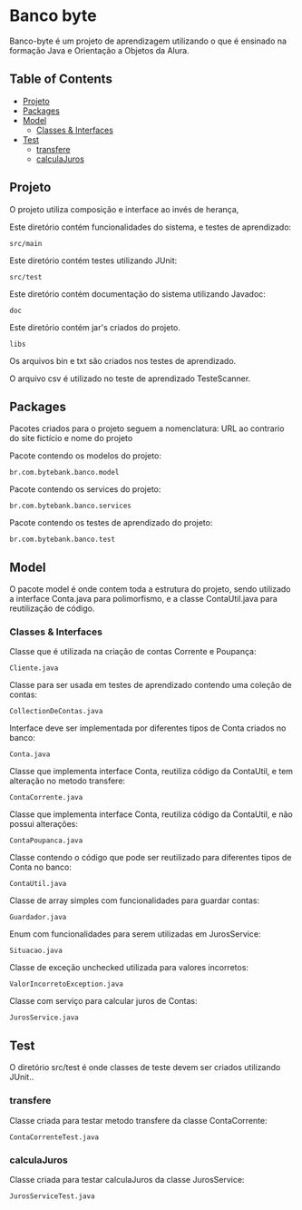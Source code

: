 # Banco byte

Banco-byte é um projeto de aprendizagem utilizando o que é 
ensinado na formação Java e Orientação a Objetos da Alura.

## Table of Contents

- [Projeto](#projeto)
- [Packages](#packages)
- [Model](#model)
  + [Classes & Interfaces](#classes--interfaces)
- [Test](#test)
  + [transfere](#transfere)
  + [calculaJuros](#calculajuros)

  
## Projeto

O projeto utiliza composição e interface ao invés de herança,

Este diretório contém funcionalidades do sistema, e testes de aprendizado:

```src/main```

Este diretório contém testes utilizando JUnit:

```src/test```

Este diretório contém documentação do sistema utilizando Javadoc:

```doc```

Este diretório contém jar's criados do projeto.

```libs```

Os arquivos bin e txt são criados nos testes de aprendizado.

O arquivo csv é utilizado no teste de aprendizado TesteScanner.
  
## Packages
  
Pacotes criados para o projeto seguem a nomenclatura:
URL ao contrario do site fictício e nome do projeto
  
Pacote contendo os modelos do projeto:

```br.com.bytebank.banco.model```

Pacote contendo os services do projeto:

```br.com.bytebank.banco.services```

Pacote contendo os testes de aprendizado do projeto:

```br.com.bytebank.banco.test```

## Model

O pacote model é onde contem toda a estrutura do projeto, sendo
utilizado a interface Conta.java para polimorfismo, e a classe 
ContaUtil.java para reutilização de código.

### Classes & Interfaces

Classe que é utilizada na criação de contas Corrente e Poupança:

```Cliente.java```

Classe para ser usada em testes de aprendizado contendo uma coleção de contas:

```CollectionDeContas.java```

Interface deve ser implementada por diferentes tipos de Conta
criados no banco:

```Conta.java```

Classe que implementa interface Conta, reutiliza código da
ContaUtil, e tem alteração no metodo transfere:

```ContaCorrente.java```

Classe que implementa interface Conta, reutiliza código da
ContaUtil, e não possui alterações:

```ContaPoupanca.java```

Classe contendo o código que pode ser reutilizado para diferentes
tipos de Conta no banco:

```ContaUtil.java```

Classe de array simples com funcionalidades para guardar contas:

```Guardador.java```

Enum com funcionalidades para serem utilizadas em JurosService:

```Situacao.java```

Classe de exceção unchecked utilizada para valores incorretos:

```ValorIncorretoException.java```

Classe com serviço para calcular juros de Contas:

```JurosService.java```

## Test

O diretório src/test é onde classes de teste devem ser criados utilizando JUnit..

### transfere

Classe criada para testar metodo transfere da classe ContaCorrente:

```ContaCorrenteTest.java```

### calculaJuros

Classe criada para testar calculaJuros da classe JurosService:

```JurosServiceTest.java```


  
  
